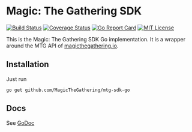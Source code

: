 # Magic: The Gathering SDK

[![Build Status](https://travis-ci.org/MagicTheGathering/mtg-sdk-go.svg?branch=master)](https://travis-ci.org/MagicTheGathering/mtg-sdk-go)
[![Coverage Status](https://coveralls.io/repos/github/MagicTheGathering/mtg-sdk-go/badge.svg?branch=master)](https://coveralls.io/MagicTheGathering/mtg-sdk-go?branch=master)
[![Go Report Card](https://goreportcard.com/badge/github.com/MagicTheGathering/mtg-sdk-go)](https://goreportcard.com/report/github.com/MagicTheGathering/mtg-sdk-go)
[![MIT License](https://img.shields.io/badge/license-MIT-blue.svg)](https://github.com/MagicTheGathering/mtg-sdk-go/blob/master/LICENSE)

This is the Magic: The Gathering SDK Go implementation. It is a wrapper around the MTG API of [magicthegathering.io](http://magicthegathering.io/).

## Installation

Just run

`go get github.com/MagicTheGathering/mtg-sdk-go`

## Docs

See [GoDoc](https://godoc.org/github.com/MagicTheGathering/mtg-sdk-go)
